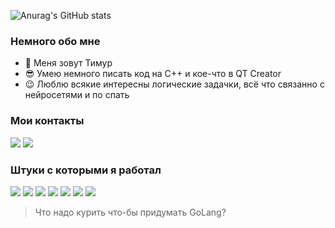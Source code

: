![Anurag's GitHub stats](https://github-readme-stats.vercel.app/api?username=Teru3301&show_icons=true&theme=blue-green)

### Немного обо мне
- 👋 Меня зовут Тимур
- 😎 Умею немного писать код на C++ и кое-что в QT Creator
- 😉 Люблю всякие интересны логические задачки, всё что связанно с нейросетями и по спать

### Мои контакты
[<img src="https://img.shields.io/badge/telegram-26A5E4?style=for-the-badge&logo=Telegram&logoColor=ffffff"/>](https://t.me/teru3301)
[<img src="https://img.shields.io/badge/ВКонтакте-0077FF?style=for-the-badge&logo=VK&logoColor=ffffff"/>](https://vk.com/terrru)

### Штуки с которыми я работал
<img src="https://img.shields.io/badge/C++-00599C?style=for-the-badge&logo=cplusplus&logoColor=ffffff"/> <img src="https://img.shields.io/badge/go-00ADD8?style=for-the-badge&logo=go&logoColor=ffffff"/> <img src="https://img.shields.io/badge/css-1572B6?style=for-the-badge&logo=css3&logoColor=ffffff"/> <img src="https://img.shields.io/badge/qt creator-41CD52?style=for-the-badge&logo=qt&logoColor=ffffff"/> <img src="https://img.shields.io/badge/git-F05032?style=for-the-badge&logo=git&logoColor=ffffff"/> <img src="https://img.shields.io/badge/Arch linux-1793D1?style=for-the-badge&logo=archlinux&logoColor=ffffff"/> <img src="https://img.shields.io/badge/neovim-57A143?style=for-the-badge&logo=neovim&logoColor=ffffff"/>

> Что надо курить что-бы придумать GoLang?

